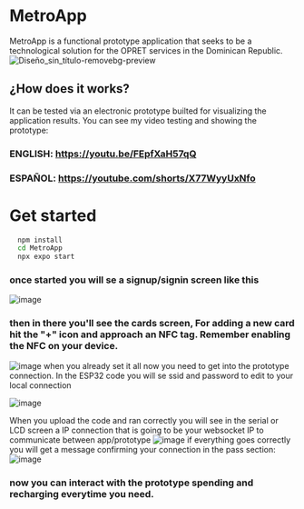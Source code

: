 # MetroApp
MetroApp is a functional prototype application that seeks to be a technological solution for the OPRET services in the Dominican Republic.
![Diseño_sin_título-removebg-preview](https://github.com/user-attachments/assets/3ae1f9d6-74c1-4d0f-9801-032a82dae922)
## ¿How does it works?
It can be tested via an electronic prototype builted for visualizing the application results. 
You can see my video testing and showing the prototype:
### ENGLISH: https://youtu.be/FEpfXaH57qQ
### ESPAÑOL: https://youtube.com/shorts/X77WyyUxNfo
# Get started
```bash
  npm install
  cd MetroApp
  npx expo start
```
### once started you will se a signup/signin screen like this
![image](https://github.com/user-attachments/assets/1df44b6a-319d-4323-8e47-ce53a9537c15)
### then in there you'll see the cards screen, For adding a new card hit the "+" icon and approach an NFC tag. Remember enabling the NFC on your device.
![image](https://github.com/user-attachments/assets/158c3ff2-a270-4c34-8277-169ce339f5b8)
when you already set it all now you need to get into the prototype connection.
In the ESP32 code you will se ssid and password to edit to your local connection

![image](https://github.com/user-attachments/assets/2b7533a5-2f0f-4373-a76f-fcf2b9d61a6e)

When you upload the code and ran correctly you will see in the serial or LCD screen a IP connection that is going to be your websocket IP to communicate between app/prototype
![image](https://github.com/user-attachments/assets/a3787eda-8700-4fb4-a0b5-85ff20616305)
if everything goes correctly you will get a message confirming your connection in the pass section: 
![image](https://github.com/user-attachments/assets/24d4e9f6-4ff3-46d1-810f-fd16fce1b9ac)

### now you can interact with the prototype spending and recharging everytime you need.
